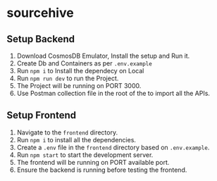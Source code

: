# sourcehive

## Setup Backend
1. Download CosmosDB Emulator, Install the setup and Run it.
2. Create Db and Containers as per `.env.example`
3. Run `npm i` to Install the dependecy on Local
4. Run `npm run dev` to run the Project.
5. The Project will be running on PORT 3000.
6. Use Postman collection file in the root of the to import all the APIs.

## Setup Frontend
1. Navigate to the `frontend` directory.
2. Run `npm i` to install all the dependencies.
3. Create a `.env` file in the `frontend` directory based on `.env.example`.
4. Run `npm start` to start the development server.
5. The frontend will be running on PORT available port.
6. Ensure the backend is running before testing the frontend.